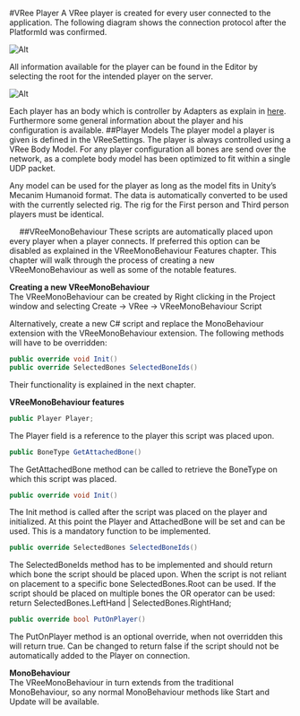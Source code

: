 #VRee Player
A VRee player is created for every user connected to the application. The following diagram shows the connection protocol after the PlatformId was confirmed.

![Alt](../images/player/player-connection-diagram.jpg "Player Connection.")

All information available for the player can be found in the Editor by selecting the root for the intended player on the server.

![Alt](../images/player/player-editor.png "Player Editor.")

Each player has an body which is controller by Adapters as explain in [here](../adapters.md).  
Furthermore some general information about the player and his configuration is available.
##Player Models
The player model a player is given is defined in the VReeSettings. The player is always controlled using a VRee Body Model. For any player configuration all bones are send over the network, as a complete body model has been optimized to fit within a single UDP packet.

Any model can be used for the player as long as the model fits in Unity’s Mecanim Humanoid format. The data is automatically converted to be used with the currently selected rig.
The rig for the First person and Third person players must be identical.

 
##VReeMonoBehaviour
These scripts are automatically placed upon every player when a player connects. If preferred this option can be disabled as explained in the VReeMonoBehaviour Features chapter.
This chapter will walk through the process of creating a new VReeMonoBehaviour as well as some of the notable features.

__Creating a new VReeMonoBehaviour__  
The VReeMonoBehaviour can be created by Right clicking in the Project window and selecting Create -> VRee -> VReeMonoBehaviour Script

Alternatively, create a new C# script and replace the MonoBehaviour extension with the VReeMonoBehaviour extension. The following methods will have to be overridden:

```c#
public override void Init()
public override SelectedBones SelectedBoneIds()
```


Their functionality is explained in the next chapter.

__VReeMonoBehaviour features__  

```c#
public Player Player;
```

The Player field is a reference to the player this script was placed upon.

```c#
public BoneType GetAttachedBone()
```

The GetAttachedBone method can be called to retrieve the BoneType on which this script was placed.

```c#
public override void Init()
```

The Init method is called after the script was placed on the player and initialized. At this point the Player and AttachedBone will be set and can be used. This is a mandatory function to be implemented.

```c#
public override SelectedBones SelectedBoneIds()
```

The SelectedBoneIds method has to be implemented and should return which bone the script should be placed upon. When the script is not reliant on placement to a specific bone SelectedBones.Root can be used. 
If the script should be placed on multiple bones the OR operator can be used:
return SelectedBones.LeftHand | SelectedBones.RightHand;

```c#
public override bool PutOnPlayer()
```

The PutOnPlayer method is an optional override, when not overridden this will return true. Can be changed to return false if the script should not be automatically added to the Player on connection.

__MonoBehaviour__  
The VReeMonoBehaviour in turn extends from the traditional MonoBehaviour, so any normal MonoBehaviour methods like Start and Update will be available.
